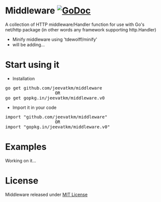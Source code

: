 # Middleware [![GoDoc](https://godoc.org/github.com/jeevatkm/middleware?status.svg)](https://godoc.org/github.com/jeevatkm/middleware)
A collection of HTTP middleware/Handler function for use with Go's net/http package (in other words any framework supporting http.Handler)

* Minify middleware using 'tdewolff/minify'
* will be adding...

# Start using it
* Installation
<pre>go get github.com/jeevatkm/middleware
                   OR
go get gopkg.in/jeevatkm/middleware.v0</pre>

* Import it in your code
<pre>import "github.com/jeevatkm/middleware"
                   OR
import "gopkg.in/jeevatkm/middleware.v0"</pre>

# Examples

Working on it...

# License
Middleware released under [MIT License](https://github.com/jeevatkm/middleware/blob/master/LICENSE)
